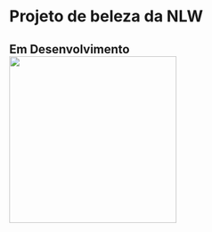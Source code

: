 # Projeto de beleza da NLW

## Em Desenvolvimento <img width="300" src="https://user-images.githubusercontent.com/49482724/147798210-22687ea9-db15-4055-82c5-ea023ab598f1.gif"></img>


